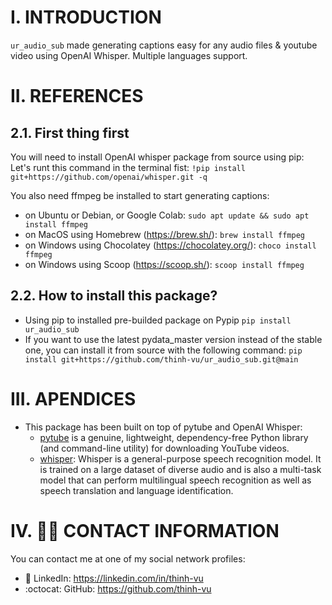 # I. INTRODUCTION
`ur_audio_sub` made generating captions easy for any audio files &amp; youtube video using OpenAI Whisper. Multiple languages support.

# II. REFERENCES
## 2.1. First thing first
You will need to install OpenAI whisper package from source using pip:
Let's runt this command in the terminal fist: `!pip install git+https://github.com/openai/whisper.git -q`

You also need ffmpeg be installed to start generating captions:
- on Ubuntu or Debian, or Google Colab: `sudo apt update && sudo apt install ffmpeg`
- on MacOS using Homebrew (https://brew.sh/): `brew install ffmpeg`
- on Windows using Chocolatey (https://chocolatey.org/): `choco install ffmpeg`
- on Windows using Scoop (https://scoop.sh/): `scoop install ffmpeg`

## 2.2. How to install this package?
- Using pip to installed pre-builded package on Pypip `pip install ur_audio_sub`
- If you want to use the latest pydata_master version instead of the stable one, you can install it from source with the following command:
`pip install git+https://github.com/thinh-vu/ur_audio_sub.git@main`

# III. APENDICES
- This package has been built on top of pytube and OpenAI Whisper:
  - [pytube](https://github.com/pytube/pytube) is a genuine, lightweight, dependency-free Python library (and command-line utility) for downloading YouTube videos.
  - [whisper](https://github.com/openai/whisper): Whisper is a general-purpose speech recognition model. It is trained on a large dataset of diverse audio and is also a multi-task model that can perform multilingual speech recognition as well as speech translation and language identification.

# IV. 🙋‍♂️ CONTACT INFORMATION
You can contact me at one of my social network profiles:

- 💼 LinkedIn: https://linkedin.com/in/thinh-vu
- :octocat: GitHub: https://github.com/thinh-vu
